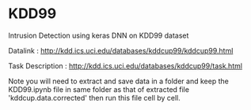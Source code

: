 # KDD99
Intrusion Detection using keras DNN on KDD99 dataset


Datalink : http://kdd.ics.uci.edu/databases/kddcup99/kddcup99.html

Task Description : http://kdd.ics.uci.edu/databases/kddcup99/task.html


Note you will need to extract and save data in a folder and keep the KDD99.ipynb file in same folder as that of extracted file 'kddcup.data.corrected' then run this file cell by cell.
